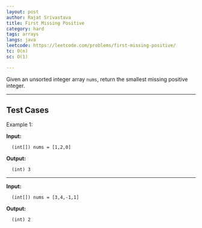 ```yaml
---
layout: post
author: Rajat Srivastava
title: First Missing Positive
category: hard
tags: arrays
langs: java
leetcode: https://leetcode.com/problems/first-missing-positive/
tc: O(n)
sc: O(1)

---
```


Given an unsorted integer array `nums`, return the smallest missing positive integer.

---
## Test Cases

Example 1:

**Input:**

      (int[]) nums = [1,2,0]

**Output:**

      (int) 3

---

**Input:**

      (int[]) nums = [3,4,-1,1]

**Output:**

      (int) 2
